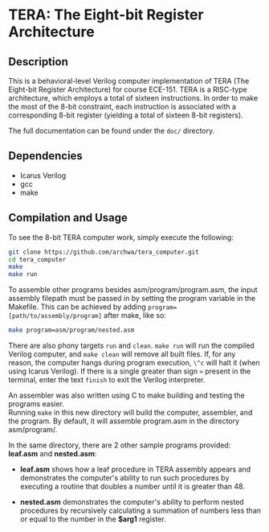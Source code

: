 TERA: The Eight-bit Register Architecture
=========================================

## Description ##

This is a behavioral-level Verilog computer implementation of TERA (The Eight-bit Register Architecture) for course ECE-151.
TERA is a RISC-type architecture, which employs a total of sixteen instructions.
In order to make the most of the 8-bit constraint, each instruction is associated with a corresponding 8-bit register (yielding a total of sixteen 8-bit registers).

The full documentation can be found under the `doc/` directory.

## Dependencies ##

* Icarus Verilog
* gcc
* make

## Compilation and Usage ##

To see the 8-bit TERA computer work, simply execute the following:

```bash
git clone https://github.com/archwa/tera_computer.git
cd tera_computer
make
make run
```

To assemble other programs besides asm/program/program.asm, the input assembly filepath must be passed in by setting the program variable in the Makefile.
This can be achieved by adding `program=[path/to/assembly/program]` after make, like so:

```bash
make program=asm/program/nested.asm
```

There are also phony targets `run` and `clean`.
`make run` will run the compiled Verilog computer, and `make clean` will remove all built files.
If, for any reason, the computer hangs during program execution, `\^c` will halt it (when using Icarus Verilog).
If there is a single greater than sign `>` present in the terminal, enter the text `finish` to exit the Verilog interpreter.

An assembler was also written using C to make building and testing the programs easier.  
Running `make` in this new directory will build the computer, assembler, and the program.
By default, it will assemble program.asm in the directory asm/program/.  

In the same directory, there are 2 other sample programs provided: **leaf.asm** and **nested.asm**:

* **leaf.asm** shows how a leaf procedure in TERA assembly appears and demonstrates the computer's ability to run such procedures by executing a routine that doubles a number until it is greater than 48.  

* **nested.asm** demonstrates the computer's ability to perform nested procedures by recursively calculating a summation of numbers less than or equal to the number in the **$arg1** register.  

